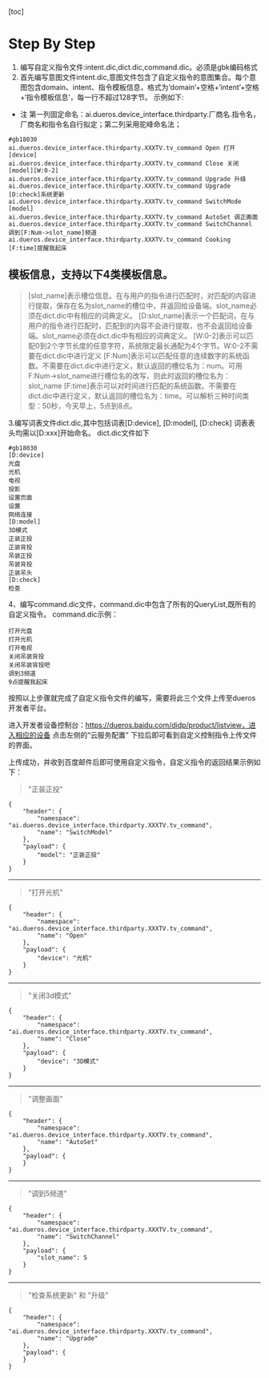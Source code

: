 [toc]


# Step By Step
1. 编写自定义指令文件:intent.dic,dict.dic,command.dic。必须是gbk编码格式
2. 首先编写意图文件intent.dic,意图文件包含了自定义指令的意图集合。每个意图包含domain、intent、指令模板信息，格式为‘domain’+空格+‘intent’+空格+‘指令模板信息’，每一行不超过128字节。
示例如下:
* 注 第一列固定命名：ai.dueros.device_interface.thirdparty.厂商名.指令名，厂商名和指令名自行拟定；第二列采用驼峰命名法；
```
#gb18030
ai.dueros.device_interface.thirdparty.XXXTV.tv_command Open 打开[device]
ai.dueros.device_interface.thirdparty.XXXTV.tv_command Close 关闭[model][W:0-2]
ai.dueros.device_interface.thirdparty.XXXTV.tv_command Upgrade 升级
ai.dueros.device_interface.thirdparty.XXXTV.tv_command Upgrade [D:check]系统更新
ai.dueros.device_interface.thirdparty.XXXTV.tv_command SwitchMode [model]
ai.dueros.device_interface.thirdparty.XXXTV.tv_command AutoSet 调正画面
ai.dueros.device_interface.thirdparty.XXXTV.tv_command SwitchChannel 调到[F:Num->slot_name]频道
ai.dueros.device_interface.thirdparty.XXXTV.tv_command Cooking [F:time]提醒我起床
```
## 模板信息，支持以下4类模板信息。
>[slot_name]表示槽位信息。在与用户的指令进行匹配时，对匹配的内容进行提取，保存在名为slot_name的槽位中，并返回给设备端。slot_name必须在dict.dic中有相应的词典定义。
>[D:slot_name]表示一个匹配词，在与用户的指令进行匹配时，匹配到的内容不会进行提取，也不会返回给设备端。slot_name必须在dict.dic中有相应的词典定义。
>[W:0-2]表示可以匹配0到2个字节长度的任意字符，系统限定最长通配为4个字节。W:0-2不需要在dict.dic中进行定义
>[F:Num]表示可以匹配任意的连续数字的系统函数。不需要在dict.dic中进行定义，默认返回的槽位名为：num。可用F:Num->slot_name进行槽位名的改写，则此时返回的槽位名为：slot_name
>[F:time]表示可以对时间进行匹配的系统函数。不需要在dict.dic中进行定义，默认返回的槽位名为：time。可以解析三种时间类型：50秒，今天早上，5点到8点。

3.编写词表文件dict.dic,其中包括词表[D:device], [D:model], [D:check]
词表表头均需以[D:xxx]开始命名。
dict.dic文件如下
```
#gb18030
[D:device]
光盘
光机
电视
投影
设置页面
设置
网络连接
[D:model]
3D模式
正装正投
正装背投
吊装正投
吊装背投
正装吊头
[D:check]
检查
```

4、编写command.dic文件，command.dic中包含了所有的QueryList,既所有的自定义指令。
command.dic示例：
```
打开光盘
打开光机
打开电视
关闭吊装背投
关闭吊装背投吧
调到3频道
9点提醒我起床
```

按照以上步骤就完成了自定义指令文件的编写，需要将此三个文件上传至dueros开发者平台。

进入开发者设备控制台：https://dueros.baidu.com/didp/product/listview，进入相应的设备
点击左侧的“云服务配置”
下拉后即可看到自定义控制指令上传文件的界面。

上传成功，并收到百度邮件后即可使用自定义指令，自定义指令的返回结果示例如下：

> "正装正投"
```
{
    "header": {
        "namespace": "ai.dueros.device_interface.thirdparty.XXXTV.tv_command",
        "name": "SwitchModel"
    },
    "payload": {
        "model": "正装正投"
    }
}
```
---
> "打开光机"
```
{
    "header": {
        "namespace": "ai.dueros.device_interface.thirdparty.XXXTV.tv_command",
        "name": "Open"
    },
    "payload": {
        "device": "光机"
    }
}
```
---

> "关闭3d模式"
```
{
    "header": {
        "namespace": "ai.dueros.device_interface.thirdparty.XXXTV.tv_command",
        "name": "Close"
    },
    "payload": {
        "device": "3D模式"
    }
}
```
---

> "调整画面"
```
{
    "header": {
        "namespace": "ai.dueros.device_interface.thirdparty.XXXTV.tv_command",
        "name": "AutoSet"
    },
    "payload": {
    }
}
```
---

> "调到5频道"
```
{
    "header": {
        "namespace": "ai.dueros.device_interface.thirdparty.XXXTV.tv_command",
        "name": "SwitchChannel"
    },
    "payload": {
        "slot_name": 5
    }
}
```
---

> "检查系统更新" 和 "升级"
```
{
    "header": {
        "namespace": "ai.dueros.device_interface.thirdparty.XXXTV.tv_command",
        "name": "Upgrade"
    },
    "payload": {
    }
}
```

